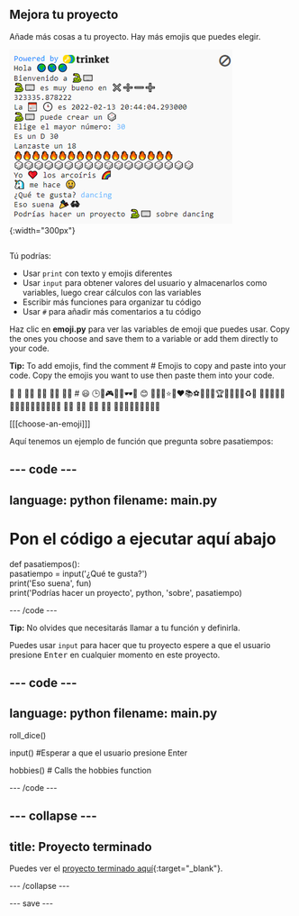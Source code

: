 ## Mejora tu proyecto

<div style="display: flex; flex-wrap: wrap">
<div style="flex-basis: 200px; flex-grow: 1; margin-right: 15px;">
Añade más cosas a tu proyecto. Hay más emojis que puedes elegir.
  </div>
<div>

![Un proyecto más largo en el área de salida con más texto, emojis y entradas.](images/upgrade_ideas.png){:width="300px"} 

</div>
</div>

Tú podrías:
+ Usar `print` con texto y emojis diferentes
+ Usar `input` para obtener valores del usuario y almacenarlos como variables, luego crear cálculos con las variables
+ Escribir más funciones para organizar tu código
+ Usar `#` para añadir más comentarios a tu código

Haz clic en **emoji.py** para ver las variables de emoji que puedes usar. Copy the ones you choose and save them to a variable or add them directly to your code.

**Tip:** To add emojis, find the comment # Emojis to copy and paste into your code. Copy the emojis you want to use then paste them into your code.

🎊 🙌 🙌🏼 🙌🏽 🙌🏾 🙌🏿 # 😃 🕒🎨🎮🔬🎉🕶️🎲 😊 🦄🚀💯⭐💛❤️📚⚽🏏🏀🥋🏆✨🥺🌈🔥♻️🌳 👩‍🦽👩🏼‍🦽👩🏽‍🦽👩🏾‍🦽👩🏿‍🦽🧘 🧘🏼 🧘🏽 🧘🏾 🧘🏿 🙋🙋🏼🙋🏽🙋🏾🙋🏿

[[[choose-an-emoji]]]

Aquí tenemos un ejemplo de función que pregunta sobre pasatiempos:

--- code ---
---
language: python
filename: main.py
---

# Pon el código a ejecutar aquí abajo
def pasatiempos():   
pasatiempo = input('¿Qué te gusta?')   
print('Eso suena', fun)   
print('Podrías hacer un proyecto', python, 'sobre', pasatiempo)

--- /code ---

**Tip:** No olvides que necesitarás llamar a tu función y definirla.

Puedes usar `input` para hacer que tu proyecto espere a que el usuario presione <kbd>Enter</kbd> en cualquier momento en este proyecto.

--- code ---
---
language: python
filename: main.py
---

roll_dice()

input() #Esperar a que el usuario presione Enter

hobbies()  # Calls the hobbies function

--- /code ---

--- collapse ---
---
title: Proyecto terminado
---

Puedes ver el [proyecto terminado aquí](https://trinket.io/embed/python/47b1053391){:target="_blank"}.

--- /collapse ---

--- save ---

